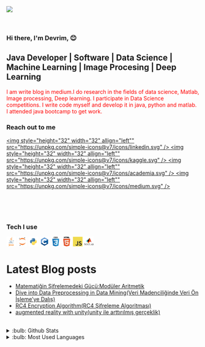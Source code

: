 <img src="https://c.tenor.com/P3pabwWIw54AAAAC/hustle-simpsons.gif" atylw="display: block;
  margin-left: auto;
  margin-right: auto;
  width: 50%;">



<br/>
<div  font-family: "Times New Roman", Times, serif;">

### Hi there, I'm Devrim, :blush:

## Java Developer  | Software | Data Science | Machine Learning | Image Procesing | Deep Learning

<font color='red'>I am write blog in medium.I do research in the fields of data science, Matlab, Image processing, Deep learning.
I participate in Data Science competitions.
I write code myself and develop it in java, python and matlab.
I attended java bootcamp to get work. </font>

### Reach out to me

[<img style="height="32" width="32" allign="left"" src="https://unpkg.com/simple-icons@v7/icons/linkedin.svg"  />
][LinkedIn]
[<img style="height="32" width="32" allign="left""  src="https://unpkg.com/simple-icons@v7/icons/kaggle.svg" />
][Kaggle]
[<img style="height="32" width="32" allign="left""  src="https://unpkg.com/simple-icons@v7/icons/academia.svg" />
][Academia]
[<img style="height="32" width="32" allign="left""  src="https://unpkg.com/simple-icons@v7/icons/medium.svg" />
][Medium]
 
<br />
<br />
<br />

### Tech I use
<div style="display:"inline"">
<img src="https://raw.githubusercontent.com/github/explore/5b3600551e122a3277c2c5368af2ad5725ffa9a1/topics/java/java.png" widh="25" height="25">
<img src="https://raw.githubusercontent.com/github/explore/80688e429a7d4ef2fca1e82350fe8e3517d3494d/topics/jupyter-notebook/jupyter-notebook.png" widh="25" height="25">
<img src="https://raw.githubusercontent.com/github/explore/80688e429a7d4ef2fca1e82350fe8e3517d3494d/topics/python/python.png" widh="25" height="25">
<img src="https://raw.githubusercontent.com/github/explore/f3e22f0dca2be955676bc70d6214b95b13354ee8/topics/c/c.png" widh="25" height="25">
<img src="https://raw.githubusercontent.com/github/explore/80688e429a7d4ef2fca1e82350fe8e3517d3494d/topics/css/css.png" widh="25" height="25">
<img src="https://raw.githubusercontent.com/github/explore/80688e429a7d4ef2fca1e82350fe8e3517d3494d/topics/html/html.png" widh="25" height="25">
<img src="https://raw.githubusercontent.com/github/explore/80688e429a7d4ef2fca1e82350fe8e3517d3494d/topics/javascript/javascript.png" widh="25" height="25">
<img src="https://raw.githubusercontent.com/github/explore/80688e429a7d4ef2fca1e82350fe8e3517d3494d/topics/matlab/matlab.png" widh="25" height="25">
<div/>

# Latest Blog posts
<!-- BLOG-POST-LIST:START -->
- [Matematiğin Şifrelemedeki Gücü:Modüler Aritmetik](https://blog-devrimozcay.medium.com/matemati%C4%9Fin-%C5%9Fifrelemedeki-g%C3%BCc%C3%BC-mod%C3%BCler-aritmetik-953c49e0bda9?source=rss-336dae63dc55------2)
- [Dive into Data Preprocessing in Data Mining&lpar;Veri Madenciliğinde Veri Ön İşleme’ye Dalış&rpar;](https://blog-devrimozcay.medium.com/dive-into-data-preprocessing-in-data-mining-veri-madencili%C4%9Finde-veri-%C3%B6n-i%CC%87%C5%9Flemeye-dal%C4%B1%C5%9F-859d933f968e?source=rss-336dae63dc55------2)
- [RC4 Encryption Algorithm&lpar;RC4 Şifreleme Algoritması&rpar;](https://blog-devrimozcay.medium.com/rc4-encryption-algorithm-rc4-%C5%9Fifreleme-algoritmas%C4%B1-b08786efebed?source=rss-336dae63dc55------2)
- [augmented reality with unity&lpar;unity ile arttırılmış gerçeklik&rpar;](https://blog-devrimozcay.medium.com/augmented-reality-with-unity-unity-ile-artt%C4%B1r%C4%B1lm%C4%B1%C5%9F-ger%C3%A7eklik-52db0211589a?source=rss-336dae63dc55------2)
<!-- BLOG-POST-LIST:END -->


<br />

<details>
<summary>:bulb: Github Stats</summary>
<img src="https://github-readme-stats.vercel.app/api?username=Devrim0&theme=radical">

</details>

<details>
<summary>:bulb: Most Used Languages</summary>
<img src="https://github-readme-stats.vercel.app/api/top-langs/?username=Devrim0&layout=compact">

</details>

</div>

[LinkedIn]: https://www.linkedin.com/in/devrim-%C3%B6z%C3%A7ay-a0b724200/
[Kaggle]: https://www.kaggle.com/devrimzay
[Academia]: https://firat.academia.edu/DevrimOzcay
[Medium]: https://medium.com/@blog-devrimozcay
